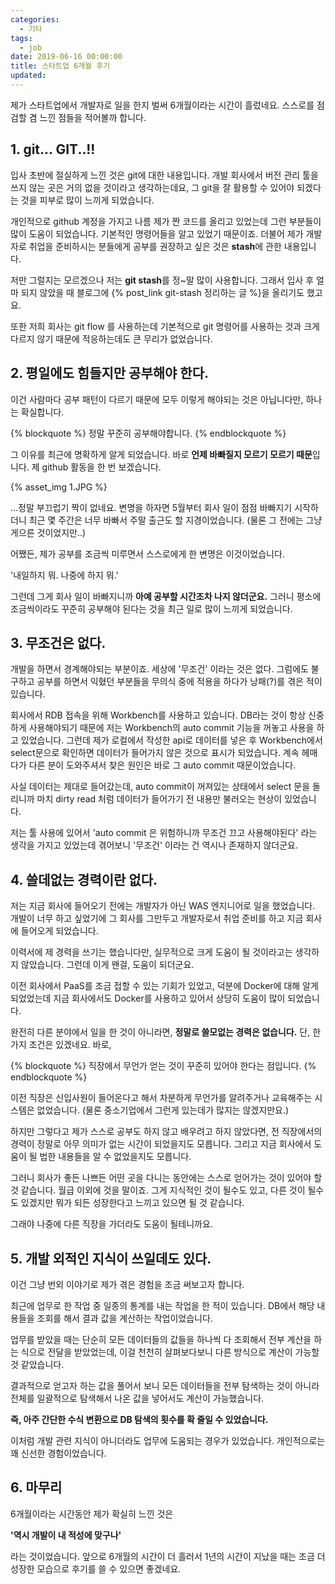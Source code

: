 ```yaml
---
categories:
  - 기타
tags:
  - job
date: 2019-06-16 00:00:00
title: 스타트업 6개월 후기
updated:
---
```



제가 스타트업에서 개발자로 일을 한지 벌써 6개월이라는 시간이 흘렀네요.
스스로를 점검할 겸 느낀 점들을 적어볼까 합니다.

## 1. git... GIT..!!

입사 초반에 절실하게 느낀 것은 git에 대한 내용입니다.
개발 회사에서 버전 관리 툴을 쓰지 않는 곳은 거의 없을 것이라고 생각하는데요,
그 git을 잘 활용할 수 있어야 되겠다는 것을 피부로 많이 느끼게 되었습니다.

개인적으로 github 계정을 가지고 나름 제가 짠 코드를 올리고 있었는데
그런 부분들이 많이 도움이 되었습니다. 기본적인 명령어들을 알고 있었기 때문이죠.
더불어 제가 개발자로 취업을 준비하시는 분들에게 공부를 권장하고 싶은 것은 **stash**에 관한 내용입니다.

저만 그럴지는 모르겠으나 저는 **git stash**를 정~말 많이 사용합니다.
그래서 입사 후 얼마 되지 않았을 때 블로그에 {% post_link git-stash 정리하는 글 %}을 올리기도 했고요.

또한 저희 회사는 git flow 를 사용하는데 기본적으로 git 명령어를 사용하는 것과 크게 다르지 않기 때문에 적응하는데도 큰 무리가 없었습니다.


## 2. 평일에도 힘들지만 공부해야 한다.

이건 사람마다 공부 패턴이 다르기 때문에 모두 이렇게 해야되는 것은 아닙니다만,
하나는 확실합니다.

{% blockquote %}
    정말 꾸준히 공부해야합니다.
{% endblockquote %}

그 이유를 최근에 명확하게 알게 되었습니다. 바로 **언제 바빠질지 모르기 모르기 때문**입니다.
제 github 활동을 한 번 보겠습니다.

{% asset_img 1.JPG %}

...정말 부끄럽기 짝이 없네요.
변명을 하자면 5월부터 회사 일이 점점 바빠지기 시작하더니 최근 몇 주간은 너무 바빠서 주말 출근도 할 지경이었습니다.
(물론 그 전에는 그냥 게으른 것이었지만..)

어쨌든, 제가 공부를 조금씩 미루면서 스스로에게 한 변명은 이것이었습니다.

'내일하지 뭐. 나중에 하지 뭐.'

그런데 그게 회사 일이 바빠지니까 **아예 공부할 시간조차 나지 않더군요.**
그러니 평소에 조금씩이라도 꾸준히 공부해야 된다는 것을 최근 일로 많이 느끼게 되었습니다.

## 3. 무조건은 없다.

개발을 하면서 경계해야되는 부분이죠. 세상에 '무조건' 이라는 것은 없다.
그럼에도 불구하고 공부를 하면서 익혔던 부분들을 무의식 중에 적용을 하다가 낭패(?)를 겪은 적이 있습니다.

회사에서 RDB 접속을 위해 Workbench를 사용하고 있습니다.
DB라는 것이 항상 신중하게 사용해야되기 때문에 저는 Workbench의 auto commit 기능을 꺼놓고 사용을 하고 있었습니다.
그런데 제가 로컬에서 작성한 api로 데이터를 넣은 후 Workbench에서 select문으로 확인하면 데이터가 들어가지 않은 것으로 표시가 되었습니다.
계속 헤매다가 다른 분이 도와주셔서 찾은 원인은 바로 그 auto commit 때문이었습니다.

사실 데이터는 제대로 들어갔는데, auto commit이 꺼져있는 상태에서 select 문을 돌리니까
마치 dirty read 처럼 데이터가 들어가기 전 내용만 불러오는 현상이 있었습니다.

저는 툴 사용에 있어서 'auto commit 은 위험하니까 무조건 끄고 사용해야된다' 라는 생각을 가지고 있었는데
겪어보니 '무조건' 이라는 건 역시나 존재하지 않더군요.

## 4. 쓸데없는 경력이란 없다.

저는 지금 회사에 들어오기 전에는 개발자가 아닌 WAS 엔지니어로 일을 했었습니다.
개발이 너무 하고 싶었기에 그 회사를 그만두고 개발자로서 취업 준비를 하고 지금 회사에 들어오게 되었습니다.

이력서에 제 경력을 쓰기는 했습니다만, 실무적으로 크게 도움이 될 것이라고는 생각하지 않았습니다.
그런데 이게 왠걸, 도움이 되더군요.

이전 회사에서 PaaS를 조금 접할 수 있는 기회가 있었고, 덕분에 Docker에 대해 알게 되었었는데
지금 회사에서도 Docker를 사용하고 있어서 상당히 도움이 많이 되었습니다.

완전히 다른 분야에서 일을 한 것이 아니라면, **정말로 쓸모없는 경력은 없습니다.**
단, 한 가지 조건은 있겠네요. 바로,

{% blockquote %}
    직장에서 무언가 얻는 것이 꾸준히 있어야 한다는 점입니다.
{% endblockquote %}

이전 직장은 신입사원이 들어온다고 해서 차분하게 무언가를 알려주거나 교육해주는 시스템은 없었습니다.
(물론 중소기업에서 그런게 있는데가 많지는 않겠지만요.)

하지만 그렇다고 제가 스스로 공부도 하지 않고 배우려고 하지 않았다면, 전 직장에서의 경력이 정말로 아무 의미가 없는 시간이 되었을지도 모릅니다.
그리고 지금 회사에서 도움이 될 법한 내용들을 알 수 없었을지도 모릅니다.

그러니 회사가 좋든 나쁘든 어떤 곳을 다니는 동안에는 스스로 얻어가는 것이 있어야 할 것 같습니다.
월급 이외에 것을 말이죠.
그게 지식적인 것이 될수도 있고, 다른 것이 될수도 있겠지만 뭐가 되든 성장한다고 느끼고 있으면 될 것 같습니다.

그래야 나중에 다른 직장을 가더라도 도움이 될테니까요.

## 5. 개발 외적인 지식이 쓰일데도 있다.

이건 그냥 번외 이야기로 제가 겪은 경험을 조금 써보고자 합니다.

최근에 업무로 한 작업 중 일종의 통계를 내는 작업을 한 적이 있습니다.
DB에서 해당 내용들을 조회를 해서 결과 값을 계산하는 작업이었습니다.

업무를 받았을 때는 단순히 모든 데이터들의 값들을 하나씩 다 조회해서 전부 계산을 하는 식으로 전달을 받았었는데,
이걸 천천히 살펴보다보니 다른 방식으로 계산이 가능할 것 같았습니다.

결과적으로 얻고자 하는 값을 풀어서 보니
모든 데이터들을 전부 탐색하는 것이 아니라 전체를 일괄적으로 탐색해서 나온 값을 넣어서도 계산이 가능했습니다.

**즉, 아주 간단한 수식 변환으로 DB 탐색의 횟수를 확 줄일 수 있었습니다.**

이처럼 개발 관련 지식이 아니더라도 업무에 도움되는 경우가 있었습니다.
개인적으로는 꽤 신선한 경험이었습니다.

## 6. 마무리

6개월이라는 시간동안 제가 확실히 느낀 것은

**'역시 개발이 내 적성에 맞구나'**

라는 것이었습니다.
앞으로 6개월의 시간이 더 흘러서 1년의 시간이 지났을 때는
조금 더 성장한 모습으로 후기를 쓸 수 있으면 좋겠네요.